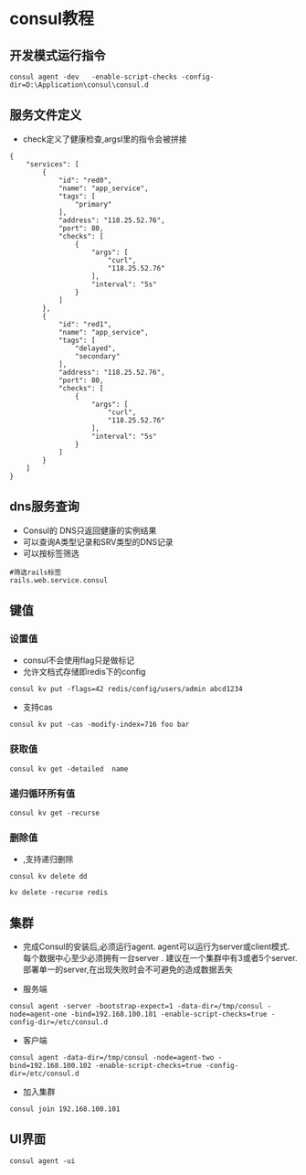 # consul教程

## 开发模式运行指令
```
consul agent -dev   -enable-script-checks -config-dir=D:\Application\consul\consul.d
```
## 服务文件定义
* check定义了健康检查,argsl里的指令会被拼接
```
{
	"services": [
		{
			"id": "red0",
			"name": "app_service",
			"tags": [
				"primary"
			],
			"address": "118.25.52.76",
			"port": 80,
			"checks": [
				{
					"args": [
						"curl",
						"118.25.52.76"
					],
					"interval": "5s"
				}
			]
		},
		{
			"id": "red1",
			"name": "app_service",
			"tags": [
				"delayed",
				"secondary"
			],
			"address": "118.25.52.76",
			"port": 80,
			"checks": [
				{
					"args": [
						"curl",
						"118.25.52.76"
					],
					"interval": "5s"
				}
			]
		}
	]
}
```

## dns服务查询

* Consul的 DNS只返回健康的实例结果
* 可以查询A类型记录和SRV类型的DNS记录
* 可以按标签筛选
```
#筛选rails标签
rails.web.service.consul
```

## 键值

### 设置值
* consul不会使用flag只是做标记
* 允许文档式存储即redis下的config
```
consul kv put -flags=42 redis/config/users/admin abcd1234
```
* 支持cas
```
consul kv put -cas -modify-index=716 foo bar
```
### 获取值
```
consul kv get -detailed  name
```

### 递归循环所有值
```
consul kv get -recurse
```

### 删除值
* ,支持递归删除
```
consul kv delete dd

kv delete -recurse redis
```

## 集群

* 完成Consul的安装后,必须运行agent. agent可以运行为server或client模式.每个数据中心至少必须拥有一台server . 建议在一个集群中有3或者5个server.部署单一的server,在出现失败时会不可避免的造成数据丢失

* 服务端
```
consul agent -server -bootstrap-expect=1 -data-dir=/tmp/consul -node=agent-one -bind=192.168.100.101 -enable-script-checks=true -config-dir=/etc/consul.d
```
* 客户端
```
consul agent -data-dir=/tmp/consul -node=agent-two -bind=192.168.100.102 -enable-script-checks=true -config-dir=/etc/consul.d
```

* 加入集群
```
consul join 192.168.100.101
```

## UI界面
```
consul agent -ui
```
